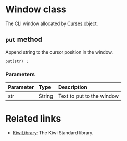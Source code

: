 # Window class
The CLI window allocated by [Curses object](https://github.com/steelwheels/KiwiScript/blob/master/KiwiLibrary/Document/Class/Curses.md).

## `put` method
Append string to the cursor position in the window.
````
put(str) ;
````

### Parameters
|Parameter    |Type   |Description                    |
|:---         |:---   |:---                           |
|str          |String |Text to put to the window      |

# Related links
* [KiwiLibrary](https://github.com/steelwheels/KiwiScript/blob/master/KiwiLibrary/Document/Library.md): The Kiwi Standard library.
